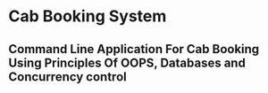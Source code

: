 # Cab Booking System

## Command Line Application For Cab Booking Using Principles Of OOPS, Databases and Concurrency control


